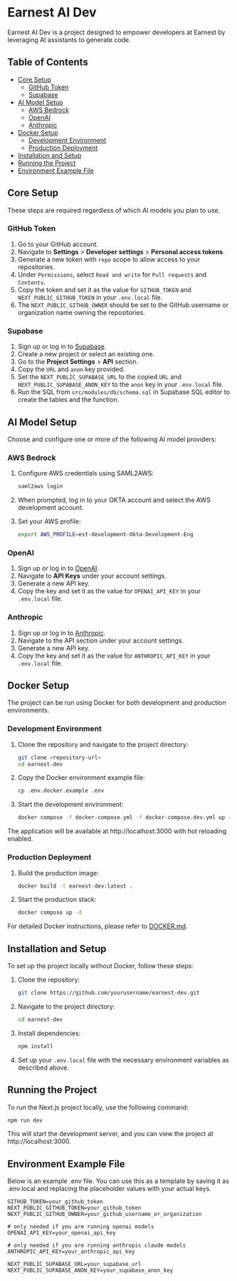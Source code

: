 # Earnest AI Dev

Earnest AI Dev is a project designed to empower developers at Earnest by leveraging AI assistants to generate code.

## Table of Contents

- [Core Setup](#core-setup)
  - [GitHub Token](#github-token)
  - [Supabase](#supabase)
- [AI Model Setup](#ai-model-setup)
  - [AWS Bedrock](#aws-bedrock)
  - [OpenAI](#openai)
  - [Anthropic](#anthropic)
- [Docker Setup](#docker-setup)
  - [Development Environment](#development-environment)
  - [Production Deployment](#production-deployment)
- [Installation and Setup](#installation-and-setup)
- [Running the Project](#running-the-project)
- [Environment Example File](#environment-example-file)

## Core Setup

These steps are required regardless of which AI models you plan to use.

### GitHub Token

1. Go to your GitHub account.
2. Navigate to **Settings** > **Developer settings** > **Personal access tokens**.
3. Generate a new token with `repo` scope to allow access to your repositories.
4. Under `Permissions`, select `Read and write` for `Pull requests` and `Contents`.
5. Copy the token and set it as the value for `GITHUB_TOKEN` and `NEXT_PUBLIC_GITHUB_TOKEN` in your `.env.local` file.
6. The `NEXT_PUBLIC_GITHUB_OWNER` should be set to the GitHub username or organization name owning the repositories.

### Supabase

1. Sign up or log in to [Supabase](https://supabase.com/).
2. Create a new project or select an existing one.
3. Go to the **Project Settings** > **API** section.
4. Copy the `URL` and `anon` key provided.
5. Set the `NEXT_PUBLIC_SUPABASE_URL` to the copied `URL` and `NEXT_PUBLIC_SUPABASE_ANON_KEY` to the `anon` key in your `.env.local` file.
6. Run the SQL from `src/modules/db/schema.sql` in Supabase SQL editor to create the tables and the function.

## AI Model Setup

Choose and configure one or more of the following AI model providers:

### AWS Bedrock

1. Configure AWS credentials using SAML2AWS:
    ```bash
    saml2aws login
    ```
2. When prompted, log in to your OKTA account and select the AWS development account.

3. Set your AWS profile:
    ```bash
    export AWS_PROFILE=est-development-Okta-Development-Eng
    ```

### OpenAI

1. Sign up or log in to [OpenAI](https://platform.openai.com/).
2. Navigate to **API Keys** under your account settings.
3. Generate a new API key.
4. Copy the key and set it as the value for `OPENAI_API_KEY` in your `.env.local` file.

### Anthropic

1. Sign up or log in to [Anthropic](https://www.anthropic.com/).
2. Navigate to the API section under your account settings.
3. Generate a new API key.
4. Copy the key and set it as the value for `ANTHROPIC_API_KEY` in your `.env.local` file.

## Docker Setup

The project can be run using Docker for both development and production environments.

### Development Environment

1. Clone the repository and navigate to the project directory:
   ```bash
   git clone <repository-url>
   cd earnest-dev
   ```

2. Copy the Docker environment example file:
   ```bash
   cp .env.docker.example .env
   ```

3. Start the development environment:
   ```bash
   docker compose -f docker-compose.yml -f docker-compose.dev.yml up --build
   ```

The application will be available at http://localhost:3000 with hot reloading enabled.

### Production Deployment

1. Build the production image:
   ```bash
   docker build -t earnest-dev:latest .
   ```

2. Start the production stack:
   ```bash
   docker compose up -d
   ```

For detailed Docker instructions, please refer to [DOCKER.md](DOCKER.md).

## Installation and Setup

To set up the project locally without Docker, follow these steps:

1. Clone the repository:
    ```bash
    git clone https://github.com/yourusername/earnest-dev.git
    ```
2. Navigate to the project directory:
    ```bash
    cd earnest-dev
    ```
3. Install dependencies:
    ```bash
    npm install
    ```
4. Set up your `.env.local` file with the necessary environment variables as described above.

## Running the Project

To run the Next.js project locally, use the following command:

```bash
npm run dev
```

This will start the development server, and you can view the project at http://localhost:3000.

## Environment Example File

Below is an example .env file. You can use this as a template by saving it as .env.local and replacing the placeholder values with your actual keys.

```
GITHUB_TOKEN=your_github_token
NEXT_PUBLIC_GITHUB_TOKEN=your_github_token
NEXT_PUBLIC_GITHUB_OWNER=your_github_username_or_organization

# only needed if you are running openai models
OPENAI_API_KEY=your_openai_api_key

# only needed if you are running anthropic claude models
ANTHROPIC_API_KEY=your_anthropic_api_key

NEXT_PUBLIC_SUPABASE_URL=your_supabase_url
NEXT_PUBLIC_SUPABASE_ANON_KEY=your_supabase_anon_key
```